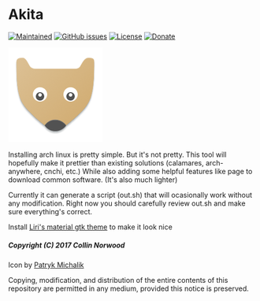 # Akita

[![Maintained](https://img.shields.io/badge/Maintained-Occasionally-lightgray.svg?style-flat?style=flat)](https://github.com/collinthegeek/akita/commits/master)
[![GitHub issues](https://img.shields.io/github/issues/collinthegeek/akita.svg?style=flat)](https://github.com/collinthegeek/akita/issues)
[![License](https://img.shields.io/badge/License-GPL%20V3-orange.svg?style-flat)](https://www.gnu.org/licenses/gpl-3.0.en.html)
[![Donate](https://img.shields.io/badge/Donate-PayPal-green.svg?style=flat)](http://paypal.me/collinnorwood)

![Icon](data/icon.png) 

Installing arch linux is pretty simple. But it's not pretty. This tool will hopefully make it prettier than existing solutions (calamares, arch-anywhere, cnchi, etc.) While also adding some helpful features like page to download common software. (It's also much lighter)

Currently it can generate a script (out.sh) that  will ocasionally work without any modification. Right now you should carefully review out.sh and make sure everything's correct.

Install [Liri's material gtk theme](https://www.github.com/lirios/material-gtk-theme) to make it look nice



##### Copyright (C) 2017 Collin Norwood

Icon by [Patryk Michalik](https://plus.google.com/u/0/+PatrykMichalik2003)

Copying, modification, and distribution of the entire contents of this repository are permitted in any medium, provided this notice is preserved.
